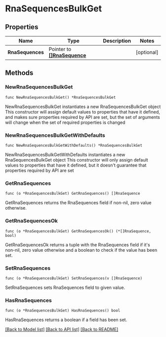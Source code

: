 # RnaSequencesBulkGet

## Properties

Name | Type | Description | Notes
------------ | ------------- | ------------- | -------------
**RnaSequences** | Pointer to [**[]RnaSequence**](RnaSequence.md) |  | [optional] 

## Methods

### NewRnaSequencesBulkGet

`func NewRnaSequencesBulkGet() *RnaSequencesBulkGet`

NewRnaSequencesBulkGet instantiates a new RnaSequencesBulkGet object
This constructor will assign default values to properties that have it defined,
and makes sure properties required by API are set, but the set of arguments
will change when the set of required properties is changed

### NewRnaSequencesBulkGetWithDefaults

`func NewRnaSequencesBulkGetWithDefaults() *RnaSequencesBulkGet`

NewRnaSequencesBulkGetWithDefaults instantiates a new RnaSequencesBulkGet object
This constructor will only assign default values to properties that have it defined,
but it doesn't guarantee that properties required by API are set

### GetRnaSequences

`func (o *RnaSequencesBulkGet) GetRnaSequences() []RnaSequence`

GetRnaSequences returns the RnaSequences field if non-nil, zero value otherwise.

### GetRnaSequencesOk

`func (o *RnaSequencesBulkGet) GetRnaSequencesOk() (*[]RnaSequence, bool)`

GetRnaSequencesOk returns a tuple with the RnaSequences field if it's non-nil, zero value otherwise
and a boolean to check if the value has been set.

### SetRnaSequences

`func (o *RnaSequencesBulkGet) SetRnaSequences(v []RnaSequence)`

SetRnaSequences sets RnaSequences field to given value.

### HasRnaSequences

`func (o *RnaSequencesBulkGet) HasRnaSequences() bool`

HasRnaSequences returns a boolean if a field has been set.


[[Back to Model list]](../README.md#documentation-for-models) [[Back to API list]](../README.md#documentation-for-api-endpoints) [[Back to README]](../README.md)


